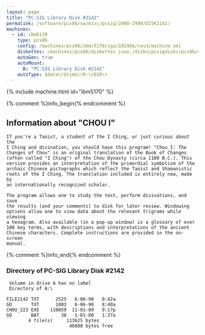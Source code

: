 ```yaml
---
layout: page
title: "PC-SIG Library Disk #2142"
permalink: /software/pcx86/sw/misc/pcsig/2000-2999/DISK2142/
machines:
  - id: ibm5170
    type: pcx86
    config: /machines/pcx86/ibm/5170/cga/1024kb/rev3/machine.xml
    diskettes: /machines/pcx86/diskettes.json,/disks/pcsigdisks/pcx86/diskettes.json
    autoGen: true
    autoMount:
      B: "PC-SIG Library Disk #2142"
    autoType: $date\r$time\rB:\rDIR\r
---
```


{% include machine.html id="ibm5170" %}

{% comment %}info_begin{% endcomment %}

## Information about "CHOU I"

    If you're a Taoist, a student of the I Ching, or just curious about the
    I Ching and divination, you should have this program! "Chou I: The
    Changes of Chou" is an original translation of the Book of Changes
    (often called "I Ching") of the Chou Dynasty (circa 1100 B.C.). This
    version provides an interpretation of the primordial symbolism of the
    archaic Chinese pictographs which reflect the Taoist and Shamanistic
    roots of the I Ching. The translation included is entirely new, made by
    an internationally recognized scholar.
    
    The program allows one to study the text, perform divinations, and save
    the results (and your comments) to disk for later review. Windowing
    options allow one to view data about the relevant trigrams while viewing
    a hexagram. Also available (in a pop-up window) is a glossary of over
    100 key terms, with descriptions and interpretations of the ancient
    Chinese characters. Complete instructions are provided in the on-screen
    manual.
{% comment %}info_end{% endcomment %}


### Directory of PC-SIG Library Disk #2142

     Volume in drive A has no label
     Directory of A:\

    FILE2142 TXT      2525   6-06-90   8:42a
    GO       TXT      1003   6-06-90   8:40a
    CHOU_223 EXE    110059  11-01-89   9:17p
    GO       BAT        38   1-01-80   1:37a
            4 file(s)     113625 bytes
                           46080 bytes free
